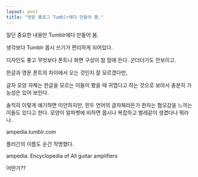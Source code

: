 ```yaml
---
layout: post
title: "영문 블로그 Tumblr에다 만들어 봄."
---
```



일단 중요한 내용만 Tumblr에다 만들어 봄.




생각보다 Tumblr 몹시 쓰기가 편리하게 되어있다. 




디자인도 좋고 무엇보다 폰트나 화면 구성이 참 맘에 든다. 군더더기도 안보이고. 




한글과 영문 폰트의 차이에서 오는 것인지 잘 모르겠다만, 




글자 모양 자체는 한글을 모르는 이들이 봤을 때 귀엽다고 하는 것으로 보아서 충분히 가능성은 있어 보인다.




솔직히 이렇게 얘기하면 미안하지만, 힌두 언어의 글자체라든가 한자는 혐오감을 느끼는 이들도 있다고 한다. 모양이 알파벳에 비하면 몹시나 복잡하고 벌레같이 생겼다나 뭐라나.




ampedia.tumblr.com




플러긴의 이름도 순간 작명했다.




ampedia: Encyclopedia of All guitar amplifiers




어떤가??


